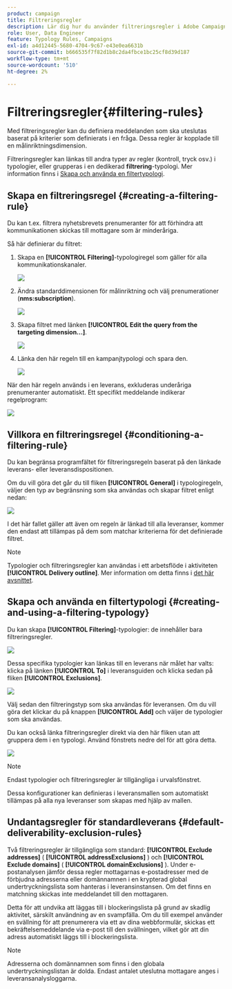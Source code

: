 ```yaml
---
product: campaign
title: Filtreringsregler
description: Lär dig hur du använder filtreringsregler i Adobe Campaign
role: User, Data Engineer
feature: Typology Rules, Campaigns
exl-id: a4d12445-5680-4704-9c67-e43e0ea6631b
source-git-commit: b666535f7f82d1b8c2da4fbce1bc25cf8d39d187
workflow-type: tm+mt
source-wordcount: '510'
ht-degree: 2%

---
```


# Filtreringsregler{#filtering-rules}

Med filtreringsregler kan du definiera meddelanden som ska uteslutas baserat på kriterier som definierats i en fråga. Dessa regler är kopplade till en målinriktningsdimension.

Filtreringsregler kan länkas till andra typer av regler (kontroll, tryck osv.) i typologier, eller grupperas i en dedikerad **filtrering**-typologi. Mer information finns i [Skapa och använda en filtertypologi](#creating-and-using-a-filtering-typology).

## Skapa en filtreringsregel {#creating-a-filtering-rule}

Du kan t.ex. filtrera nyhetsbrevets prenumeranter för att förhindra att kommunikationen skickas till mottagare som är minderåriga.

Så här definierar du filtret:

1. Skapa en **[!UICONTROL Filtering]**-typologiregel som gäller för alla kommunikationskanaler.

   ![](assets/campaign_opt_create_filter_01.png)

1. Ändra standarddimensionen för målinriktning och välj prenumerationer (**nms:subscription**).

   ![](assets/campaign_opt_create_filter_02.png)

1. Skapa filtret med länken **[!UICONTROL Edit the query from the targeting dimension...]**.

   ![](assets/campaign_opt_create_filter_03.png)

1. Länka den här regeln till en kampanjtypologi och spara den.

   ![](assets/campaign_opt_create_filter_04.png)

När den här regeln används i en leverans, exkluderas underåriga prenumeranter automatiskt. Ett specifikt meddelande indikerar regelprogram:

![](assets/campaign_opt_create_filter_05.png)

## Villkora en filtreringsregel {#conditioning-a-filtering-rule}

Du kan begränsa programfältet för filtreringsregeln baserat på den länkade leverans- eller leveransdispositionen.

Om du vill göra det går du till fliken **[!UICONTROL General]** i typologiregeln, väljer den typ av begränsning som ska användas och skapar filtret enligt nedan:

![](assets/campaign_opt_create_filter_06.png)

I det här fallet gäller att även om regeln är länkad till alla leveranser, kommer den endast att tillämpas på dem som matchar kriterierna för det definierade filtret.

>[!NOTE]
>
>Typologier och filtreringsregler kan användas i ett arbetsflöde i aktiviteten **[!UICONTROL Delivery outline]**. Mer information om detta finns i [det här avsnittet](../../workflow/using/delivery-outline.md).

## Skapa och använda en filtertypologi {#creating-and-using-a-filtering-typology}

Du kan skapa **[!UICONTROL Filtering]**-typologier: de innehåller bara filtreringsregler.

![](assets/campaign_opt_create_typo_filtering.png)

Dessa specifika typologier kan länkas till en leverans när målet har valts: klicka på länken **[!UICONTROL To]** i leveransguiden och klicka sedan på fliken **[!UICONTROL Exclusions]**.

![](assets/campaign_opt_apply_typo_filtering.png)

Välj sedan den filtreringstyp som ska användas för leveransen. Om du vill göra det klickar du på knappen **[!UICONTROL Add]** och väljer de typologier som ska användas.

Du kan också länka filtreringsregler direkt via den här fliken utan att gruppera dem i en typologi. Använd fönstrets nedre del för att göra detta.

![](assets/campaign_opt_select_typo_filtering.png)

>[!NOTE]
>
>Endast typologier och filtreringsregler är tillgängliga i urvalsfönstret.
>
>Dessa konfigurationer kan definieras i leveransmallen som automatiskt tillämpas på alla nya leveranser som skapas med hjälp av mallen.
>

## Undantagsregler för standardleverans {#default-deliverability-exclusion-rules}

Två filtreringsregler är tillgängliga som standard: **[!UICONTROL Exclude addresses]** ( **[!UICONTROL addressExclusions]** ) och **[!UICONTROL Exclude domains]** ( **[!UICONTROL domainExclusions]** ). Under e-postanalysen jämför dessa regler mottagarnas e-postadresser med de förbjudna adresserna eller domännamnen i en krypterad global undertryckningslista som hanteras i leveransinstansen. Om det finns en matchning skickas inte meddelandet till den mottagaren.

Detta för att undvika att läggas till i blockeringslista på grund av skadlig aktivitet, särskilt användning av en svampfälla. Om du till exempel använder en svällning för att prenumerera via ett av dina webbformulär, skickas ett bekräftelsemeddelande via e-post till den svällningen, vilket gör att din adress automatiskt läggs till i blockeringslista.

>[!NOTE]
>
>Adresserna och domännamnen som finns i den globala undertryckningslistan är dolda. Endast antalet uteslutna mottagare anges i leveransanalysloggarna.
